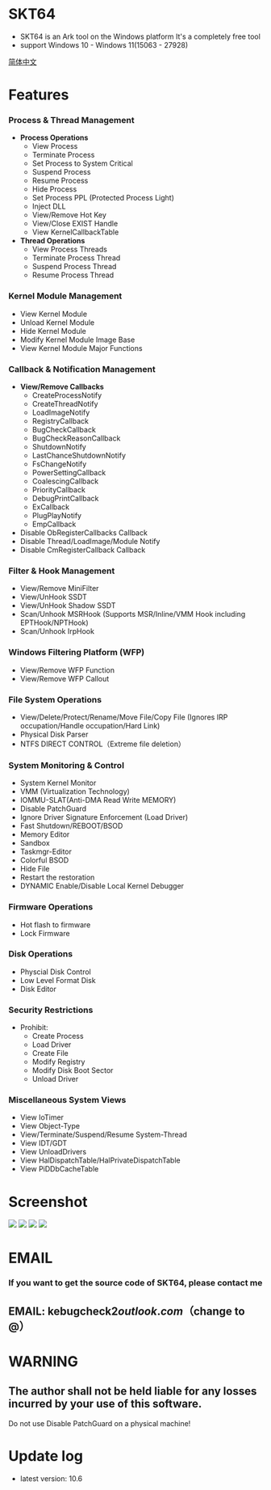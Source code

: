 # SKT64

- SKT64 is an Ark tool on the Windows platform
It's a completely free tool
- support Windows 10 - Windows 11(15063 - 27928)

<a href='./README_zh_cn.md'>简体中文</a>

# Features  

### Process & Thread Management  
- **Process Operations**  
  - View Process  
  - Terminate Process  
  - Set Process to System Critical  
  - Suspend Process  
  - Resume Process  
  - Hide Process  
  - Set Process PPL (Protected Process Light)  
  - Inject DLL
  - View/Remove Hot Key
  - View/Close EXIST Handle
  - View KernelCallbackTable
- **Thread Operations**  
  - View Process Threads  
  - Terminate Process Thread  
  - Suspend Process Thread  
  - Resume Process Thread  

### Kernel Module Management  
- View Kernel Module  
- Unload Kernel Module  
- Hide Kernel Module  
- Modify Kernel Module Image Base  
- View Kernel Module Major Functions  

### Callback & Notification Management  
- **View/Remove Callbacks**  
  - CreateProcessNotify  
  - CreateThreadNotify  
  - LoadImageNotify  
  - RegistryCallback  
  - BugCheckCallback  
  - BugCheckReasonCallback  
  - ShutdownNotify  
  - LastChanceShutdownNotify  
  - FsChangeNotify  
  - PowerSettingCallback  
  - CoalescingCallback  
  - PriorityCallback  
  - DebugPrintCallback  
  - ExCallback  
  - PlugPlayNotify  
  - EmpCallback  
- Disable ObRegisterCallbacks Callback  
- Disable Thread/LoadImage/Module Notify
- Disable CmRegisterCallback Callback

### Filter & Hook Management  
- View/Remove MiniFilter  
- View/UnHook SSDT  
- View/UnHook Shadow SSDT  
- Scan/Unhook MSRHook (Supports MSR/Inline/VMM Hook including EPTHook/NPTHook)  
- Scan/Unhook IrpHook  

### Windows Filtering Platform (WFP)  
- View/Remove WFP Function  
- View/Remove WFP Callout  

### File System Operations  
- View/Delete/Protect/Rename/Move File/Copy File (Ignores IRP occupation/Handle occupation/Hard Link)  
- Physical Disk Parser
- NTFS DIRECT CONTROL（Extreme file deletion）

### System Monitoring & Control  
- System Kernel Monitor  
- VMM (Virtualization Technology)
- IOMMU-SLAT(Anti-DMA Read Write MEMORY)
- Disable PatchGuard  
- Ignore Driver Signature Enforcement (Load Driver)  
- Fast Shutdown/REBOOT/BSOD  
- Memory Editor  
- Sandbox
- Taskmgr-Editor
- Colorful BSOD
- Hide File
- Restart the restoration
- DYNAMIC Enable/Disable Local Kernel Debugger

### Firmware Operations  
- Hot flash to firmware  
- Lock Firmware

### Disk Operations
- Physcial Disk Control
- Low Level Format Disk
- Disk Editor

### Security Restrictions  
- Prohibit:  
  - Create Process  
  - Load Driver  
  - Create File  
  - Modify Registry  
  - Modify Disk Boot Sector  
  - Unload Driver  

### Miscellaneous System Views  
- View IoTimer  
- View Object-Type  
- View/Terminate/Suspend/Resume System-Thread  
- View IDT/GDT  
- View UnloadDrivers  
- View HalDispatchTable/HalPrivateDispatchTable
- View PiDDbCacheTable


# Screenshot
<img src="https://github.com/PspExitThread/SKT64/blob/main/Screenshot/1.png"/>
<img src="https://github.com/PspExitThread/SKT64/blob/main/Screenshot/2.png"/>
<img src="https://github.com/PspExitThread/SKT64/blob/main/Screenshot/3.png"/>
<img src="https://github.com/PspExitThread/SKT64/blob/main/Screenshot/4.png"/>


# EMAIL
### If you want to get the source code of SKT64, please contact me
## EMAIL: kebugcheck2$outlook.com（$change to @）



# WARNING
## The author shall not be held liable for any losses incurred by your use of this software.
Do not use Disable PatchGuard on a physical machine!


# Update log
- latest version: 10.6

